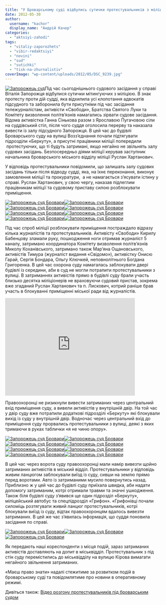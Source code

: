 ```yaml
---
title: "У Броварському суді відбулись сутички протестувальників з міліцією. У постраждалих переломи, травми отримали журналісти."
date: 2012-05-30
author: 
  username: "kachor"
  display_name: "Андрій Качор"
categories: 
  - "aktsiyi-zahodi"
tags: 
  - "vitaliy-zaporozhets"
  - "vibir-redaktsiyi"
  - "novini"
  - "sud"
  - "sutichki"
  - "tisk-na-zhurnalistiv"
coverImage: "wp-content/uploads/2012/05/DSC_9239.jpg"
---
```


[![](https://mpz.brovary.org/wp-content/uploads/2012/05/DSC_9239.jpg "Запорожець суд")](https://mpz.brovary.org/wp-content/uploads/2012/05/DSC_9239.jpg)Під час сьогоднішнього судового засідання у справі Віталія Запорожця відбулися сутички мітингуючих з міліцією. В знак протесту проти дій судді, яка відхилила усі клопотання адвокатів підсудного та заборонила бути присутніми під час засідання тележурналістам, активісти «Свободи», Братства Святого Луки та Комітету визволення політв’язнів намагались зірвати судове засідання. Відома активістка Ганна Сінькова разом з Ярославою Пугачовою сіли на суддівський стіл, після чого суддя оголосила перерву та наказала вивести із залу підсудного Запорожця. В цей час до будівлі Броварського суду на вулиці Возз’єднання почали підтягувати підрозділи «Беркуту», а присутні працівники міліції попередили  протестуючих, що ті будуть затримані, якщо негайно не звільнять залу судових засідань. Безпосередньо діями міліції керував заступник начальника броварського міського відділу міліції Руслан Хартанович.

У відповідь протестувальники повідомили, що залишать залу судових засідань тільки після відводу судді, яка, на їхнє переконання, виконує замовлення міліції та прокуратури,  а не намагається з’ясувати істину у справі. Руслан Хартанович, у свою чергу, наказав підлеглим працівникам міліції та судовому приставу силою розблокувати приміщення.

[![](https://mpz.brovary.org/wp-content/uploads/2012/05/DSC_9087.jpg "Запорожець суд Бровари")](https://mpz.brovary.org/wp-content/uploads/2012/05/DSC_9087.jpg)[![](https://mpz.brovary.org/wp-content/uploads/2012/05/DSC_9090.jpg "Запорожець суд Бровари")](https://mpz.brovary.org/wp-content/uploads/2012/05/DSC_9090.jpg)[![](https://mpz.brovary.org/wp-content/uploads/2012/05/DSC_9098.jpg "Запорожець суд Бровари")](https://mpz.brovary.org/wp-content/uploads/2012/05/DSC_9098.jpg)[![](https://mpz.brovary.org/wp-content/uploads/2012/05/DSC_9106.jpg "Запорожець суд Бровари")](https://mpz.brovary.org/wp-content/uploads/2012/05/DSC_9106.jpg)[![](https://mpz.brovary.org/wp-content/uploads/2012/05/DSC_9107.jpg "Запорожець суд Бровари")](https://mpz.brovary.org/wp-content/uploads/2012/05/DSC_9107.jpg)[![](https://mpz.brovary.org/wp-content/uploads/2012/05/DSC_9141.jpg "Запорожець суд Бровари")](https://mpz.brovary.org/wp-content/uploads/2012/05/DSC_9141.jpg)[![](https://mpz.brovary.org/wp-content/uploads/2012/05/DSC_9147.jpg "Запорожець суд Бровари")](https://mpz.brovary.org/wp-content/uploads/2012/05/DSC_9147.jpg)[![](https://mpz.brovary.org/wp-content/uploads/2012/05/DSC_9161.jpg "Запорожець суд Бровари")](https://mpz.brovary.org/wp-content/uploads/2012/05/DSC_9161.jpg)

Під час спроб міліції розблокувати приміщення постраждало відразу кілька журналістів та протестувальників. Активісту «Свободи» Кирилу Бабенцову зламали руку, пошкодження ноги отримав журналіст 5 каналу, затримано координатора Комітету визволення політв’язнів Миколу Коханівського, затримано також Мар’яна Ощановського, активістів Тимура (журналіст видання «Свідомо»), активістку Онисю Гарай, Сергія Бондара, Ольгу Ключкей, неповнолітнього Богдана Григоренка. В цей час охорона суду намагалась заблокувати двері будівлі із середини, аби в суд не могли потрапити протестувальники з вулиці. В затриманнях активістів прямо в будівлі суду брали участь близько десятка міліціонерів не враховуючи судовий пристав, зокрема вже згаданий Руслан Хартанович та п. Лискович, котрий раніше брав участь в блокуванні приміщенні міської ради від журналістів.

<iframe width="420" height="315" src="https://www.youtube.com/embed/Qqz_r-djnnw" frameborder="0" allowfullscreen></iframe>

Правоохоронці не ризикнули вивести затриманих через центральний вхід приміщення суду, а вивели активістів у внутрішній двір. На той час у двір суду вже потрапили додаткові підрозділі «Беркуту» які блокували вихід із суду у внутрішній двір. Водночас через центральний вхід до приміщення суду прорвались протестувальники з вулиці, деякі з яких тримаючи в руках таблички «я не чиню опору».

[![](https://mpz.brovary.org/wp-content/uploads/2012/05/DSC_9186.jpg "Запорожець суд Бровари")](https://mpz.brovary.org/wp-content/uploads/2012/05/DSC_9186.jpg)[![](https://mpz.brovary.org/wp-content/uploads/2012/05/DSC_9210.jpg "Запорожець суд Бровари")](https://mpz.brovary.org/wp-content/uploads/2012/05/DSC_9210.jpg)[![](https://mpz.brovary.org/wp-content/uploads/2012/05/DSC_9217.jpg "Запорожець суд Бровари")](https://mpz.brovary.org/wp-content/uploads/2012/05/DSC_9217.jpg)[![](https://mpz.brovary.org/wp-content/uploads/2012/05/DSC_9234.jpg "Запорожець суд Бровари")](https://mpz.brovary.org/wp-content/uploads/2012/05/DSC_9234.jpg)[![](https://mpz.brovary.org/wp-content/uploads/2012/05/DSC_9230.jpg "Запорожець суд Бровари")](https://mpz.brovary.org/wp-content/uploads/2012/05/DSC_9230.jpg)[![](https://mpz.brovary.org/wp-content/uploads/2012/05/DSC_9235.jpg "Запорожець суд Бровари")](https://mpz.brovary.org/wp-content/uploads/2012/05/DSC_9235.jpg)[![](https://mpz.brovary.org/wp-content/uploads/2012/05/DSC_92391.jpg "Запорожець суд Бровари")](https://mpz.brovary.org/wp-content/uploads/2012/05/DSC_92391.jpg)[![](https://mpz.brovary.org/wp-content/uploads/2012/05/DSC_9249.jpg "Запорожець суд Бровари")](https://mpz.brovary.org/wp-content/uploads/2012/05/DSC_9249.jpg)

В цей час через ворота суду правоохоронці мали намір вивезти щойно затриманих активістів в міський відділ. Протестувальники у відповідь живим ланцюгом заблокували виїзд із суду, сивши на землю прямо перед воротами. Авто із затриманими мусило повернутись назад. Приблизно ж у цей час до будівлі суду приїхала швидка, аби надати допомогу затриманим, котрі отримали травми та значні ушкодження. Також біля будівлі суду з’явився ще один підрозділ «Беркуту», міліцейський автобус та спецпідрозділ «Грифон». «Грифонівці почали силоміць розтягувати живий ланцюг протестувальників, котрі блокували виїзд із суду, відтак правоохоронцям вдалось вивезти затриманих. В цей же час з’явилась інформація, що суддя поновила засідання по справі.

[![](https://mpz.brovary.org/wp-content/uploads/2012/05/DSC_9271.jpg "Запорожець суд Бровари")](https://mpz.brovary.org/wp-content/uploads/2012/05/DSC_9271.jpg)[![](https://mpz.brovary.org/wp-content/uploads/2012/05/DSC_9286.jpg "Запорожець суд Бровари")](https://mpz.brovary.org/wp-content/uploads/2012/05/DSC_9286.jpg)[![](https://mpz.brovary.org/wp-content/uploads/2012/05/DSC_9291.jpg "Запорожець суд Бровари")](https://mpz.brovary.org/wp-content/uploads/2012/05/DSC_9291.jpg)

Як передають наші кореспонденти з місця подій, зараз затриманих активістів доставляють на допит в міськвідділ. Протестувальник з під стін суду перемістились до міськвідділу на вулицю Кірова вимагати негайного звільнення затриманих.

«Маєш право знати» надалі стежитиме за розвитком подій в броварському суді та повідомлятиме про новини в оперативному режимі.

Дивіться також: [Відео розгону протестувальників під броварським судом](https://mpz.brovary.org/video-rozgonu-protestuvalnikiv-pid-brovarskim-sudom/ "Відео розгону протестувальників під броварським судом")
